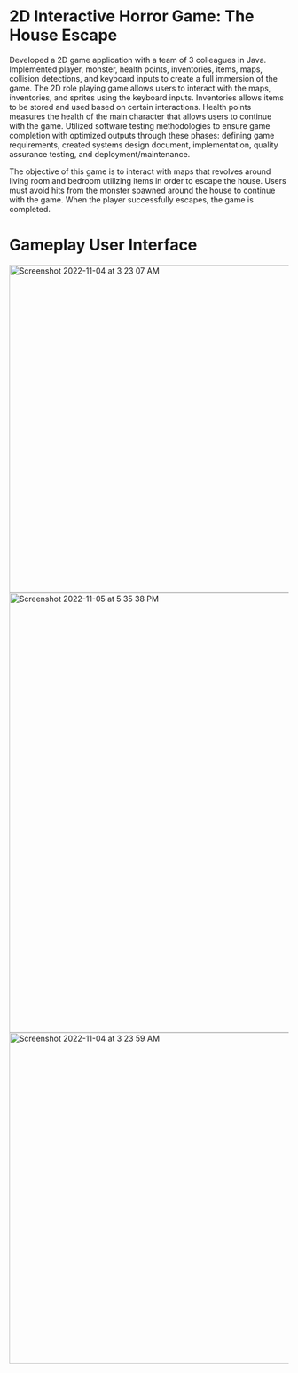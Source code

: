 # 2D Interactive Horror Game: The House Escape
Developed a 2D game application with a team of 3 colleagues in Java. Implemented player, monster, health points, inventories, items, maps, collision detections, and keyboard inputs to create a full immersion of the game. The 2D role playing game allows users to interact with the maps, inventories, and sprites using the keyboard inputs. Inventories allows items to be stored and used based on certain interactions. Health points measures the health of the main character that allows users to continue with the game. Utilized software testing methodologies to ensure game completion with optimized outputs through these phases: defining game requirements, created systems design document, implementation, quality assurance testing, and deployment/maintenance.   

The objective of this game is to interact with maps that revolves around living room and bedroom utilizing items in order to escape the house. Users must avoid hits from the monster spawned around the house to continue with the game. When the player successfully escapes, the game is completed. 

# Gameplay User Interface
<img width="591" alt="Screenshot 2022-11-04 at 3 23 07 AM" src="https://user-images.githubusercontent.com/79876261/199951701-fd86f4cb-2670-475c-8b0f-e3b8a02b19c7.png">
<img width="792" alt="Screenshot 2022-11-05 at 5 35 38 PM" src="https://user-images.githubusercontent.com/79876261/200148638-da34a0b9-a202-431e-876b-3cc970859241.png">
<img width="597" alt="Screenshot 2022-11-04 at 3 23 59 AM" src="https://user-images.githubusercontent.com/79876261/199951742-cc6db00d-bf2a-4eb2-8eaf-818b23338335.png">
